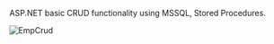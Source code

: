 ASP.NET basic CRUD functionality using MSSQL, Stored Procedures.

![EmpCrud](https://github.com/shdemus2023/EmpCrudapp/assets/122505642/658f3139-b6d4-4113-830e-df58326f5120)
